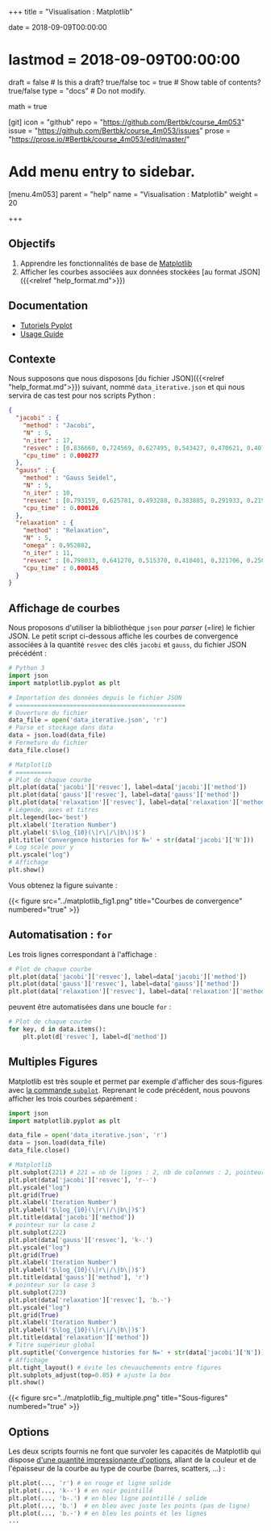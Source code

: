 +++
title = "Visualisation : Matplotlib"

date = 2018-09-09T00:00:00
# lastmod = 2018-09-09T00:00:00

draft = false  # Is this a draft? true/false
toc = true  # Show table of contents? true/false
type = "docs"  # Do not modify.

math = true

[git]
  icon = "github"
  repo = "https://github.com/Bertbk/course_4m053"
  issue = "https://github.com/Bertbk/course_4m053/issues"
  prose = "https://prose.io/#Bertbk/course_4m053/edit/master/"

# Add menu entry to sidebar.
[menu.4m053]
  parent = "help"
  name = "Visualisation : Matplotlib"
  weight = 20

+++

## Objectifs

1. Apprendre les fonctionnalités de base de [Matplotlib](https://matplotlib.org/)
2. Afficher les courbes associées aux données stockées [au format JSON]({{<relref "help_format.md">}})

## Documentation

- [Tutoriels Pyplot](https://matplotlib.org/tutorials/introductory/pyplot.html#sphx-glr-tutorials-introductory-pyplot-py)
- [Usage Guide](https://matplotlib.org/tutorials/introductory/usage.html#sphx-glr-tutorials-introductory-usage-py)


## Contexte

Nous supposons que nous disposons [du fichier JSON]({{<relref "help_format.md">}}) suivant, nommé `data_iterative.json` et qui nous servira de cas test pour nos scripts Python :

```json
{
  "jacobi" : {
    "method" : "Jacobi",
    "N" : 5,
    "n_iter" : 17,
    "resvec" : [0.836660, 0.724569, 0.627495, 0.543427, 0.470621, 0.407570, 0.352966, 0.305677, 0.264724, 0.229258, 0.198543, 0.171944, 0.148908, 0.128958, 0.111681, 0.096718],
    "cpu_time" : 0.000277
  },
  "gauss" : {
    "method" : "Gauss Seidel",
    "N" : 5,
    "n_iter" : 10,
    "resvec" : [0.793159, 0.625781, 0.493288, 0.383885, 0.291933, 0.219996, 0.165263, 0.124014, 0.093027],
    "cpu_time" : 0.000126
  },
  "relaxation" : {
    "method" : "Relaxation",
    "N" : 5,
    "omega" : 0.952802,
    "n_iter" : 11,
    "resvec" : [0.798033, 0.641270, 0.515370, 0.410401, 0.321706, 0.250058, 0.193648, 0.149731, 0.115701, 0.089382],
    "cpu_time" : 0.000145
  }
}
```

## Affichage de courbes

Nous proposons d'utiliser la bibliothèque `json` pour *parser* (=lire) le fichier JSON. Le petit script ci-dessous affiche les courbes de convergence associées à la quantité `resvec` des clés `jacobi` et `gauss`, du fichier JSON précédént :

```python
# Python 3
import json
import matplotlib.pyplot as plt

# Importation des données depuis le fichier JSON
# ===============================================
# Ouverture du fichier
data_file = open('data_iterative.json', 'r')
# Parse et stockage dans data
data = json.load(data_file)
# Fermeture du fichier
data_file.close()

# Matplotlib
# ==========
# Plot de chaque courbe
plt.plot(data['jacobi']['resvec'], label=data['jacobi']['method'])
plt.plot(data['gauss']['resvec'], label=data['gauss']['method'])
plt.plot(data['relaxation']['resvec'], label=data['relaxation']['method'])
# Légende, axes et titres
plt.legend(loc='best')
plt.xlabel('Iteration Number')
plt.ylabel('$\log_{10}(\|r\|/\|b\|)$')
plt.title('Convergence histories for N=' + str(data['jacobi']['N']))
# Log scale pour y
plt.yscale("log")
# Affichage
plt.show()
```

Vous obtenez la figure suivante :

{{< figure src="../matplotlib_fig1.png" title="Courbes de convergence" numbered="true" >}}


## Automatisation : `for`

Les trois lignes correspondant à l'affichage :
```python
# Plot de chaque courbe
plt.plot(data['jacobi']['resvec'], label=data['jacobi']['method'])
plt.plot(data['gauss']['resvec'], label=data['gauss']['method'])
plt.plot(data['relaxation']['resvec'], label=data['relaxation']['method'])
```

peuvent être automatisées dans une boucle `for` :
```python
# Plot de chaque courbe
for key, d in data.items():
    plt.plot(d['resvec'], label=d['method'])
```




## Multiples Figures

Matplotlib est très souple et permet par exemple d'afficher des sous-figures avec [la commande `subplot`](https://matplotlib.org/api/_as_gen/matplotlib.pyplot.subplot.html#matplotlib.pyplot.subplot). Reprenant le code précédent, nous pouvons afficher les trois courbes séparément :

```python
import json
import matplotlib.pyplot as plt

data_file = open('data_iterative.json', 'r')
data = json.load(data_file)
data_file.close()

# Matplotlib
plt.subplot(221) # 221 = nb de lignes : 2, nb de colonnes : 2, pointeur sur la case : 1
plt.plot(data['jacobi']['resvec'], 'r--')
plt.yscale("log")
plt.grid(True)
plt.xlabel('Iteration Number')
plt.ylabel('$\log_{10}(\|r\|/\|b\|)$')
plt.title(data['jacobi']['method'])
# pointeur sur la case 2
plt.subplot(222)
plt.plot(data['gauss']['resvec'], 'k-.')
plt.yscale("log")
plt.grid(True)
plt.xlabel('Iteration Number')
plt.ylabel('$\log_{10}(\|r\|/\|b\|)$')
plt.title(data['gauss']['method'], 'r')
# pointeur sur la case 3
plt.subplot(223)
plt.plot(data['relaxation']['resvec'], 'b.-')
plt.yscale("log")
plt.grid(True)
plt.xlabel('Iteration Number')
plt.ylabel('$\log_{10}(\|r\|/\|b\|)$')
plt.title(data['relaxation']['method'])
# Titre supérieur global
plt.suptitle('Convergence histories for N=' + str(data['jacobi']['N']))
# Affichage
plt.tight_layout() # évite les chevauchements entre figures 
plt.subplots_adjust(top=0.85) # ajuste la box
plt.show()
```

{{< figure src="../matplotlib_fig_multiple.png" title="Sous-figures" numbered="true" >}}




## Options

Les deux scripts fournis ne font que survoler les capacités de Matplotlib qui dispose [d'une quantité impressionante d'options](https://matplotlib.org/api/_as_gen/matplotlib.lines.Line2D.html#matplotlib.lines.Line2D), allant de la couleur et de l'épaisseur de la courbe au type de courbe (barres, scatters, ...) :

```python
plt.plot(..., 'r') # en rouge et ligne solide
plt.plot(..., 'k--') # en noir pointillé
plt.plot(..., 'b-.') # en bleu ligne pointillé / solide
plt.plot(..., 'b.')  # en bleu avec juste les points (pas de ligne)
plt.plot(..., 'b.-') # en bleu les points et les lignes
...
```